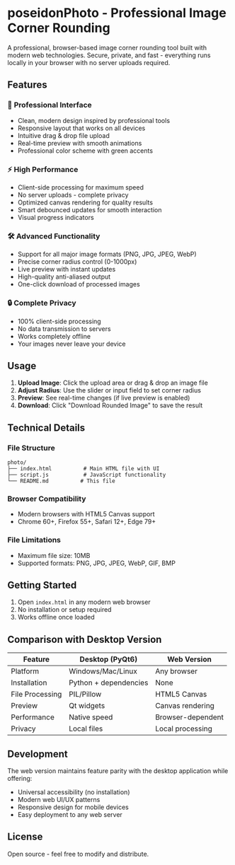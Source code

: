 # poseidonPhoto - Professional Image Corner Rounding

A professional, browser-based image corner rounding tool built with modern web technologies. Secure, private, and fast - everything runs locally in your browser with no server uploads required.

## Features

### 🎨 **Professional Interface**
- Clean, modern design inspired by professional tools
- Responsive layout that works on all devices
- Intuitive drag & drop file upload
- Real-time preview with smooth animations
- Professional color scheme with green accents

### ⚡ **High Performance**
- Client-side processing for maximum speed
- No server uploads - complete privacy
- Optimized canvas rendering for quality results
- Smart debounced updates for smooth interaction
- Visual progress indicators

### 🛠 **Advanced Functionality**
- Support for all major image formats (PNG, JPG, JPEG, WebP)
- Precise corner radius control (0-1000px)
- Live preview with instant updates
- High-quality anti-aliased output
- One-click download of processed images

### 🔒 **Complete Privacy**
- 100% client-side processing
- No data transmission to servers
- Works completely offline
- Your images never leave your device

## Usage

1. **Upload Image**: Click the upload area or drag & drop an image file
2. **Adjust Radius**: Use the slider or input field to set corner radius
3. **Preview**: See real-time changes (if live preview is enabled)
4. **Download**: Click "Download Rounded Image" to save the result

## Technical Details

### File Structure
```
photo/
├── index.html          # Main HTML file with UI
├── script.js           # JavaScript functionality
└── README.md          # This file
```

### Browser Compatibility
- Modern browsers with HTML5 Canvas support
- Chrome 60+, Firefox 55+, Safari 12+, Edge 79+

### File Limitations
- Maximum file size: 10MB
- Supported formats: PNG, JPG, JPEG, WebP, GIF, BMP

## Getting Started

1. Open `index.html` in any modern web browser
2. No installation or setup required
3. Works offline once loaded

## Comparison with Desktop Version

| Feature | Desktop (PyQt6) | Web Version |
|---------|----------------|-------------|
| Platform | Windows/Mac/Linux | Any browser |
| Installation | Python + dependencies | None |
| File Processing | PIL/Pillow | HTML5 Canvas |
| Preview | Qt widgets | Canvas rendering |
| Performance | Native speed | Browser-dependent |
| Privacy | Local files | Local processing |

## Development

The web version maintains feature parity with the desktop application while offering:
- Universal accessibility (no installation)
- Modern web UI/UX patterns
- Responsive design for mobile devices
- Easy deployment to any web server

## License

Open source - feel free to modify and distribute.
